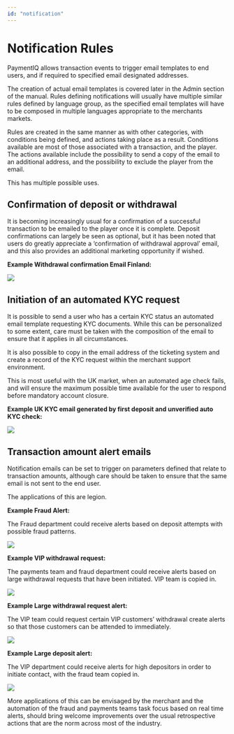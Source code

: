 ```yaml
---
id: "notification"
---
```


# Notification Rules

PaymentIQ allows transaction events to trigger email templates to end users, and if required to specified email designated addresses.

The creation of actual email templates is covered later in the Admin section of the manual. Rules defining notifications will usually have multiple similar rules defined by language group, as the specified email templates will have to be composed in multiple languages appropriate to the merchants markets.

Rules are created in the same manner as with other categories, with conditions being defined, and actions taking place as a result. Conditions available are most of those associated with a transaction, and the player. The actions available include the possibility to send a copy of the email to an additional address, and the possibility to exclude the player from the email.

This has multiple possible uses.

## Confirmation of deposit or withdrawal

It is becoming increasingly usual for a confirmation of a successful transaction to be emailed to the player once it is complete.  Deposit confirmations can largely be seen as optional, but it has been noted that users do greatly appreciate a ‘confirmation of withdrawal approval’ email, and this also provides an additional marketing opportunity if wished.

**Example Withdrawal confirmation Email Finland:**

![](/img/rulesettings/RulesNotification/1.png)

## Initiation of an automated KYC request

It is possible to send a user who has a certain KYC status an automated email template requesting KYC documents. While this can be personalized to some extent, care must be taken with the composition of the email to ensure that it applies in all circumstances.

It is also possible to copy in the email address of the ticketing system and create a record of the KYC request within the merchant support environment.

This is most useful with the UK market, when an automated age check fails, and will ensure the maximum possible time available for the user to respond before mandatory account closure.

**Example UK KYC email generated by first deposit and unverified auto KYC check:**

![](/img/rulesettings/RulesNotification/2.png)

## Transaction amount alert emails

Notification emails can be set to trigger on parameters defined that relate to transaction amounts, although care should be taken to ensure that the same email is not sent to the end user.

The applications of this are legion.

**Example Fraud Alert:**

The Fraud department could receive alerts based on deposit attempts with possible fraud patterns.

![](/img/rulesettings/RulesNotification/3.png)

**Example VIP withdrawal request:**

The payments team and fraud department could receive alerts based on large withdrawal requests that have been initiated.   VIP team is copied in.

![](/img/rulesettings/RulesNotification/4.png)

**Example Large withdrawal request alert:**

The VIP team could request certain VIP customers’ withdrawal create alerts so that those customers can be attended to immediately.

![](/img/rulesettings/RulesNotification/5.png)

**Example Large deposit alert:**

The VIP department could receive alerts for high depositors in order to initiate contact, with the fraud team copied in.

![](/img/rulesettings/RulesNotification/6.png)

More applications of this can be envisaged by the merchant and the automation of the fraud and payments teams task focus based on real time alerts, should bring welcome improvements over the usual retrospective actions that are the norm across most of the industry.
